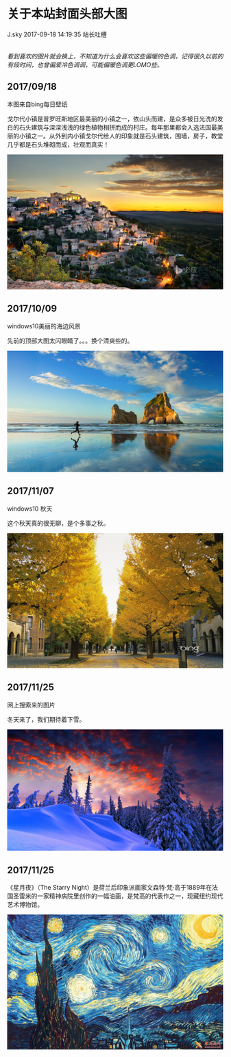 <div class="blog-article">
<h1 class="title">关于本站封面头部大图</h1>
<span class="author">J.sky</span>
<span class="time">2017-09-18 14:19:35</span>
<span class="tag">站长吐槽</span>
</div>
</br>

_看到喜欢的图片就会换上，不知道为什么会喜欢这些偏暖的色调，记得很久以前的有段时间，也曾偏爱冷色调调，可能偏暖色调更LOMO些。_

## 2017/09/18

本图来自bing每日壁纸

戈尔代小镇是普罗旺斯地区最美丽的小镇之一，依山头而建，是众多被日光洗的发白的石头建筑与深深浅浅的绿色植物相拼而成的村庄。每年那里都会入选法国最美丽的小镇之一。从外到内小镇戈尔代给人的印象就是石头建筑，围墙，房子，教堂几乎都是石头堆砌而成，壮观而真实！

![戈尔代小镇是普罗旺斯地区最美丽的小镇之一](assets/images/media/upload/2017/09/BingWallpaper-2017-09-17.jpg)

## 2017/10/09

windows10美丽的海边风景

先前的顶部大图太闪眼睛了。。。换个清爽些的。

![输入图片说明](assets/images/media/upload/2017/10/6fb13e4db9f043b276e06f340cbdff6d.jpg)

## 2017/11/07

windows10 秋天

这个秋天真的很无聊，是个多事之秋。

![输入图片说明](assets/images/media/upload/2017/11/bing-021.jpg)

## 2017/11/25

网上搜索来的图片

冬天来了，我们期待着下雪。

![输入图片说明](assets/images/media/upload/2017/11/timg.jpg)


## 2017/11/25

《星月夜》（The Starry Night）是荷兰后印象派画家文森特·梵·高于1889年在法国圣雷米的一家精神病院里创作的一幅油画，是梵高的代表作之一，现藏纽约现代艺术博物馆。

![输入图片说明](assets/images/media/upload/2018/11/1432084191361509.jpeg)